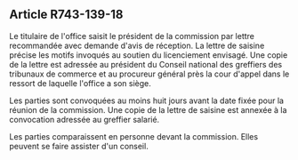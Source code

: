 Article R743-139-18
----
Le titulaire de l'office saisit le président de la commission par lettre
recommandée avec demande d'avis de réception. La lettre de saisine précise les
motifs invoqués au soutien du licenciement envisagé. Une copie de la lettre est
adressée au président du Conseil national des greffiers des tribunaux de
commerce et au procureur général près la cour d'appel dans le ressort de
laquelle l'office a son siège.

Les parties sont convoquées au moins huit jours avant la date fixée pour la
réunion de la commission. Une copie de la lettre de saisine est annexée à la
convocation adressée au greffier salarié.

Les parties comparaissent en personne devant la commission. Elles peuvent se
faire assister d'un conseil.
